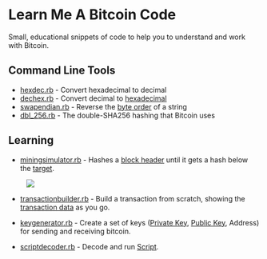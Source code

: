 # Learn Me A Bitcoin Code

Small, educational snippets of code to help you to understand and work with Bitcoin.

## Command Line Tools

* [hexdec.rb](hexdec.rb) - Convert hexadecimal to decimal
* [dechex.rb](dechex.rb) - Convert decimal to [hexadecimal](http://learnmeabitcoin.com/guide/hexadecimal)
* [swapendian.rb](swapendian.rb) - Reverse the [byte order](http://learnmeabitcoin.com/guide/little-endian) of a string 
* [dbl_256.rb](dbl_256.rb) - The double-SHA256 hashing that Bitcoin uses
<!--
* [merkleroot.rb](merkleroot.rb) - Create a [merkle root](http://learnmeabitcoin.com/guide/merkle-root) from a list of [TXID](http://learnmeabitcoin.com/guide/txid)s
-->

## Learning

* [miningsimulator.rb](miningsimulator.rb) - Hashes a [block header](https://learnmeabitcoin.com/guide/block-header) until it gets a hash below the [target](https://learnmeabitcoin.com/guide/target).

<img src="images/miningsimulator.gif" style="margin:0 0 0 36px" />

* [transactionbuilder.rb](transactionbuilder.rb) - Build a transaction from scratch, showing the [transaction data](https://learnmeabitcoin.com/guide/transaction-data) as you go.

* [keygenerator.rb](keygenerator.rb) - Create a set of keys ([Private Key](https://learnmeabitcoin.com/guide/private-key), [Public Key](https://learnmeabitcoin.com/guide/public-key), Address) for sending and receiving bitcoin.

* [scriptdecoder.rb](scriptdecoder.rb) - Decode and run [Script](https://learnmeabitcoin.com/guide/script).
